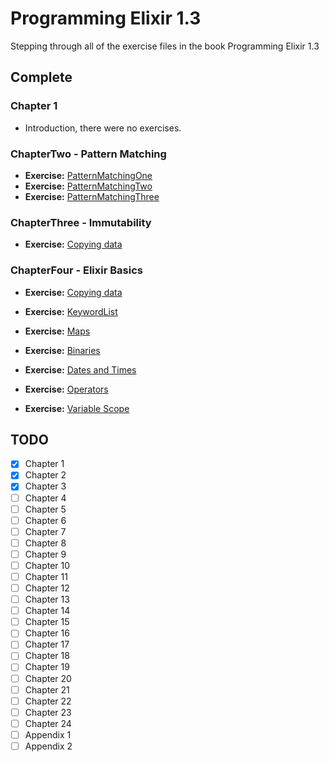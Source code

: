 # Programming Elixir 1.3

Stepping through all of the exercise files in the book Programming Elixir 1.3

## Complete
### Chapter 1
  * Introduction, there were no exercises.
  
### ChapterTwo - Pattern Matching
  
  * **Exercise:** [PatternMatchingOne](lib/chapterTwo/PatternMatchingOne.ex)
  * **Exercise:** [PatternMatchingTwo](lib/chapterTwo/PatternMatchingTwo.ex)
  * **Exercise:** [PatternMatchingThree](lib/chapterTwo/PatternMatchingThree.ex)
  
### ChapterThree - Immutability 
  
  * **Exercise:** [Copying data](lib/chapterThree/CopyingData.ex)

### ChapterFour - Elixir Basics
  
  * **Exercise:** [Copying data](lib/chapterFour/ChapterFour.ex)
  * **Exercise:** [KeywordList](lib/chapterFour/KeywordList.ex)
  * **Exercise:** [Maps](lib/chapterFour/Maps.ex)
  * **Exercise:** [Binaries](lib/chapterFour/Binaries.ex)
  
  
  * **Exercise:** [Dates and Times](lib/chapterFour/DatesAndTimes.ex)
  * **Exercise:** [Operators](lib/chapterFour/Operators.ex)
  * **Exercise:** [Variable Scope](lib/chapterFour/VariableScope.ex)
  
  
  ## TODO
- [x] Chapter 1
- [x] Chapter 2 
- [x] Chapter 3
- [ ] Chapter 4
- [ ] Chapter 5
- [ ] Chapter 6
- [ ] Chapter 7
- [ ] Chapter 8
- [ ] Chapter 9
- [ ] Chapter 10
- [ ] Chapter 11
- [ ] Chapter 12
- [ ] Chapter 13
- [ ] Chapter 14
- [ ] Chapter 15
- [ ] Chapter 16
- [ ] Chapter 17
- [ ] Chapter 18
- [ ] Chapter 19
- [ ] Chapter 20
- [ ] Chapter 21
- [ ] Chapter 22
- [ ] Chapter 23
- [ ] Chapter 24
- [ ] Appendix 1
- [ ] Appendix 2
